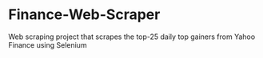 # Finance-Web-Scraper

Web scraping project that scrapes the top-25 daily top gainers from Yahoo Finance using Selenium
